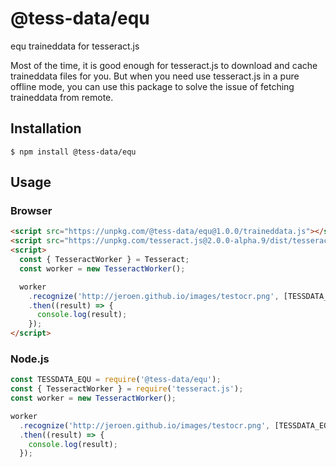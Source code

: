# @tess-data/equ

equ traineddata for tesseract.js

Most of the time, it is good enough for tesseract.js to download and cache traineddata files for you.
But when you need use tesseract.js in a pure offline mode, you can use this package to solve the issue of fetching traineddata from remote.

## Installation

```
$ npm install @tess-data/equ
```

## Usage

### Browser

```html
<script src="https://unpkg.com/@tess-data/equ@1.0.0/traineddata.js"></script>
<script src="https://unpkg.com/tesseract.js@2.0.0-alpha.9/dist/tesseract.min.js"></script>
<script>
  const { TesseractWorker } = Tesseract;
  const worker = new TesseractWorker();

  worker
    .recognize('http://jeroen.github.io/images/testocr.png', [TESSDATA_EQU])
    .then((result) => {
      console.log(result);
    });
</script>
```

### Node.js

```javascript
const TESSDATA_EQU = require('@tess-data/equ');
const { TesseractWorker } = require('tesseract.js');
const worker = new TesseractWorker();

worker
  .recognize('http://jeroen.github.io/images/testocr.png', [TESSDATA_EQU])
  .then((result) => {
    console.log(result);
  });
```
